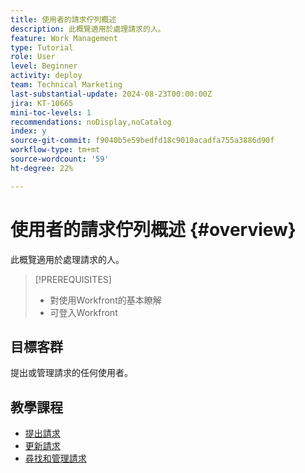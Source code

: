 ```yaml
---
title: 使用者的請求佇列概述
description: 此概覽適用於處理請求的人。
feature: Work Management
type: Tutorial
role: User
level: Beginner
activity: deploy
team: Technical Marketing
last-substantial-update: 2024-08-23T00:00:00Z
jira: KT-10665
mini-toc-levels: 1
recommendations: noDisplay,noCatalog
index: y
source-git-commit: f9040b5e59bedfd18c9010acadfa755a3886d90f
workflow-type: tm+mt
source-wordcount: '59'
ht-degree: 22%

---
```



# 使用者的請求佇列概述 {#overview}

此概覽適用於處理請求的人。

>[!PREREQUISITES]
>
>* 對使用Workfront的基本瞭解
>* 可登入Workfront

## 目標客群

提出或管理請求的任何使用者。

## 教學課程

* [提出請求](/help/manage-work/issues-requests/make-a-request.md)
* [更新請求](/help/manage-work/issues-requests/update-a-request.md)
* [尋找和管理請求](/help/manage-work/issues-requests/find-requests.md)

